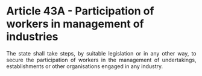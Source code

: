 # Article 43A - Participation of workers in management of industries

<div style="text-align: justify">The state shall take steps, by suitable legislation or in any other way, to secure the participation of workers in the management of undertakings, establishments or other organisations engaged in any industry.</div>